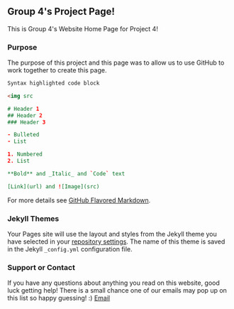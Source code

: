 ## Group 4's Project Page!

This is Group 4's Website Home Page for Project 4!

### Purpose

The purpose of this project and this page was to allow us to use GitHub to work together to create this page.

```markdown
Syntax highlighted code block

<img src

# Header 1
## Header 2
### Header 3

- Bulleted
- List

1. Numbered
2. List

**Bold** and _Italic_ and `Code` text

[Link](url) and ![Image](src)
```

For more details see [GitHub Flavored Markdown](https://guides.github.com/features/mastering-markdown/).

### Jekyll Themes

Your Pages site will use the layout and styles from the Jekyll theme you have selected in your [repository settings](https://github.com/wmmram99/DevOpsProject2/settings). The name of this theme is saved in the Jekyll `_config.yml` configuration file.

### Support or Contact

If you have any questions about anything you read on this website, good luck getting help! There is a small chance one of our emails may pop up on this list so happy guessing! :)  [Email](https://www.randomlists.com/email-addresses)

